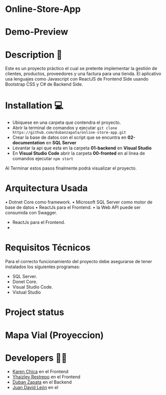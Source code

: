 # Online-Store-App  
# Demo-Preview
# Description 📝
Este es un proyecto práctico el cual se pretente implementar la gestión de clientes, productos, proveedores y una factura para una tienda. El aplicativo
usa lenguajes como Javascript con ReactJS de Frontend Side usando Bootstrap CSS y C# de Backend Side.


# Installation 💻
- Ubiquese en una carpeta que contendra el proyecto.
- Abrir la terminal de comandos y ejecutar `git clone https://github.com/dubanzapata/online-store-app.git`
- Crear la base de datos con el script que se encuntra en **02-documentation** en **SQL Server**
- Levantar la api que esta en la carpeta **01-backend** en **Visual Studio**
- En **Visual Studio Code** abrir la carpeta **00-fronted** en al linea de comandos ejecutar `npm start`

Al Terminar estos pasos finalmente podrá visualizar el proyecto. 

# Arquitectura Usada
• Dotnet Core como framework. • Microsoft SQL Server como motor de base de datos • ReactJs para el Frontend. • la Web API puede ser consumida con Swagger.
- ReactJs para el Frontend.
-

# Requisitos Técnicos 
Para el correcto funcionamiento del proyecto debe asegurarse de tener instalados los siguientes programas:

- SQL Server. 
- Donet Core.
- Visual Studio Code.
- Vistual Studio


# Project status
# Mapa Vial (Proyeccion)

# Developers 👨‍💻
- [Karen Chica](https://github.com/chicakaren) en el Frontend
- [Yhaizley Restrepo](https://github.com/RestrepoYHZY) en el Frontend
- [Duban Zapata](https://github.com/dubanzapata) en el Backend
- [Juan David León](https://github.com/JuanDaVinc) en el 

